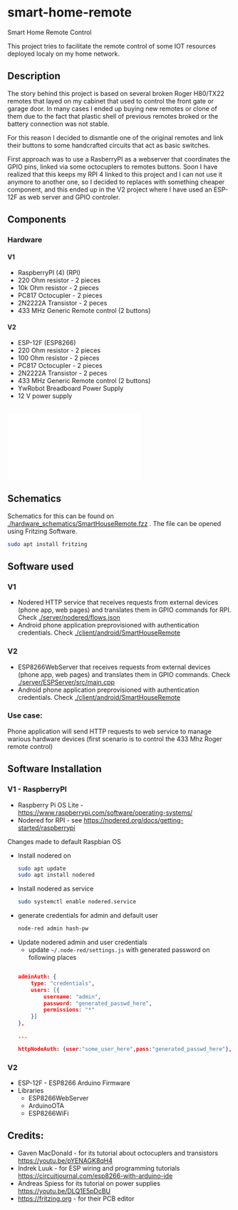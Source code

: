 # smart-home-remote
Smart Home Remote Control

This project tries to facilitate the remote control of some IOT resources deployed localy on my home network.

## Description

The story behind this project is based on several broken Roger H80/TX22 remotes that layed on my cabinet that used to control the front gate or garage door.
In many cases I ended up buying new remotes or clone of them due to the fact that plastic shell of previous remotes broked or the battery connection was not stable.

For this reason I decided to dismantle one of the original remotes and link their buttons to some handcrafted circuits that act as basic switches.

First approach was to use a RasberryPI as a webserver that coordinates the GPIO pins, linked via some octocuplers to remotes buttons. 
Soon I have realized that this keeps my RPI 4 linked to this project and I can not use it anymore to another one, so I decided to replaces with something cheaper component, and this ended up in the V2 project where I have used an ESP-12F as web server and GPIO controler.


## Components

### Hardware

#### V1
- RaspberryPI (4) (RPI)
- 220 Ohm resistor - 2 pieces
- 10k Ohm resistor - 2 pieces
- PC817 Octocupler  - 2 pieces
- 2N2222A Transistor - 2 peces
- 433 MHz Generic Remote control (2 buttons)

#### V2
- ESP-12F (ESP8266)
- 220 Ohm resistor - 2 pieces
- 100 Ohm resistor - 2 pieces
- PC817 Octocupler  - 2 pieces
- 2N2222A Transistor - 2 peces
- 433 MHz Generic Remote control (2 buttons)
- YwRobot Breadboard Power Supply
- 12 V power supply

## ![Images for final boards](./pictures/README.md)

## Schematics

Schematics for this can be found on [./hardware_schematics/SmartHouseRemote.fzz](./hardware_schematics/SmartHouseRemote.fzz) . The file can be opened using Fritzing Software. 
```bash
sudo apt install fritzing
``` 


## Software used
### V1
- Nodered HTTP service that receives requests from external devices (phone app, web pages) and translates them in GPIO commands for RPI. Check [ ./server/nodered/flows.json ](./server/nodered/flows.json)
- Android phone application preprovisioned with authentication credentials. Check [./client/android/SmartHouseRemote](./client/android/SmartHouseRemote)

### V2
- ESP8266WebServer that receives requests from external devices (phone app, web pages) and translates them in GPIO commands. Check [ ./server/ESPServer/src/main.cpp ](./server/ESPServer/src/main.cpp)
- Android phone application preprovisioned with authentication credentials. Check [./client/android/SmartHouseRemote](./client/android/SmartHouseRemote)

 ### Use case:
Phone application will send HTTP requests to web service to manage warious hardware devices (first scenario is to control the 433 Mhz Roger remote control)



## Software Installation

### V1 - RaspberryPI 
- Raspberry Pi OS Lite - https://www.raspberrypi.com/software/operating-systems/
- Nodered for RPI - see https://nodered.org/docs/getting-started/raspberrypi

Changes made to default Raspbian OS
- Install nodered on
     ```bash
     sudo apt update
     sudo apt install nodered
     ```
- Install nodered as service
    ```bash
    sudo systemctl enable nodered.service
    ```
- generate credentials for admin and default user
    ```bash
    node-red admin hash-pw
    ```
- Update nodered admin and user credentials
   - update `~/.node-red/settings.js` with generated password on following places
    ```json

    adminAuth: {
        type: "credentials",
        users: [{
            username: "admin",
            password: "generated_passwd_here",
            permissions: "*"
        }]
    },    

    ...

    httpNodeAuth: {user:"some_user_here",pass:"generated_passwd_here"},

    ```

### V2
- ESP-12F - ESP8266 Arduino Firmware
- Libraries
    - ESP8266WebServer
    - ArduinoOTA
    - ESP8266WiFi

## Credits:

- Gaven MacDonald - for its tutorial about octocuplers and transistors https://youtu.be/pYENAGK8qH4
- Indrek Luuk - for ESP wiring and programming tutorials https://circuitjournal.com/esp8266-with-arduino-ide
- Andreas Spiess for its tutorial on power supplies https://youtu.be/DLQ1E5pDcBU
- https://fritzing.org - for their PCB editor